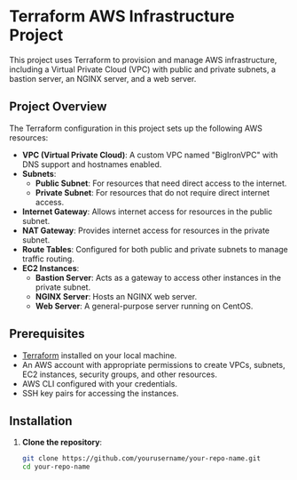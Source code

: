 # Terraform AWS Infrastructure Project

This project uses Terraform to provision and manage AWS infrastructure, including a Virtual Private Cloud (VPC) with public and private subnets, a bastion server, an NGINX server, and a web server.

## Project Overview

The Terraform configuration in this project sets up the following AWS resources:

- **VPC (Virtual Private Cloud)**: A custom VPC named "BigIronVPC" with DNS support and hostnames enabled.
- **Subnets**: 
  - **Public Subnet**: For resources that need direct access to the internet.
  - **Private Subnet**: For resources that do not require direct internet access.
- **Internet Gateway**: Allows internet access for resources in the public subnet.
- **NAT Gateway**: Provides internet access for resources in the private subnet.
- **Route Tables**: Configured for both public and private subnets to manage traffic routing.
- **EC2 Instances**:
  - **Bastion Server**: Acts as a gateway to access other instances in the private subnet.
  - **NGINX Server**: Hosts an NGINX web server.
  - **Web Server**: A general-purpose server running on CentOS.

## Prerequisites

- [Terraform](https://www.terraform.io/downloads.html) installed on your local machine.
- An AWS account with appropriate permissions to create VPCs, subnets, EC2 instances, security groups, and other resources.
- AWS CLI configured with your credentials.
- SSH key pairs for accessing the instances.

## Installation

1. **Clone the repository**:
   ```bash
   git clone https://github.com/yourusername/your-repo-name.git
   cd your-repo-name